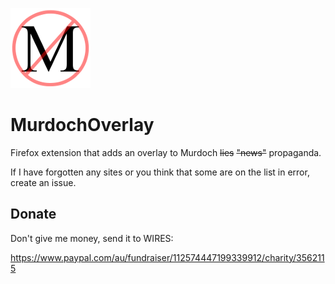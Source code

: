 ![Logo](icons/icon-128.png?raw=true "Logo")

# MurdochOverlay

Firefox extension that adds an overlay to Murdoch ~~lies~~ ~~"news"~~ propaganda.

If I have forgotten any sites or you think that some are on the list in error, create an issue.

## Donate

Don't give me money, send it to WIRES:

https://www.paypal.com/au/fundraiser/112574447199339912/charity/3562115